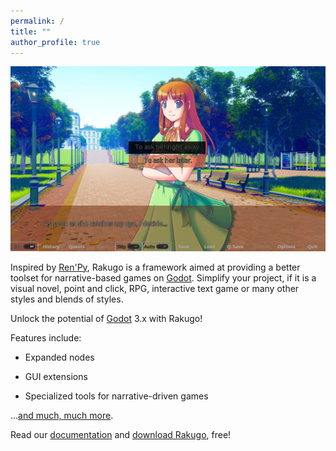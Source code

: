 ```yaml
---
permalink: /
title: ""
author_profile: true
---
```


![](/assets/imgs_main/the_question2.png)

Inspired by [Ren'Py](https://www.renpy.org), Rakugo is a framework aimed at providing a better toolset for narrative-based games on [Godot](https://godotengine.org). Simplify your project, if it is a visual novel, point and click, RPG, interactive text game or many other styles and blends of styles.

Unlock the potential of [Godot](https://godotengine.org) 3.x with Rakugo!

Features include:

- Expanded nodes

- GUI extensions

- Specialized tools for narrative-driven games

...[and much, much more](/features/).

Read our [documentation](/RakugoDocs-new/) and [download Rakugo](/download/), free!